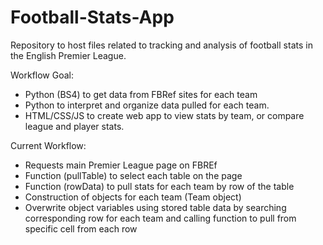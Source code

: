 # Football-Stats-App
Repository to host files related to tracking and analysis of football stats in the English Premier League. 


Workflow Goal:

- Python (BS4) to get data from FBRef sites for each team
- Python to interpret and organize data pulled for each team.
- HTML/CSS/JS to create web app to view stats by team, or compare league and player stats.

Current Workflow:

- Requests main Premier League page on FBREf
- Function (pullTable) to select each table on the page
- Function (rowData) to pull stats for each team by row of the table
- Construction of objects for each team (Team object)
- Overwrite object variables using stored table data by searching corresponding row for each team and calling function to pull from specific cell from each row